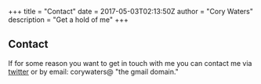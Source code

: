 +++
title = "Contact"
date = 2017-05-03T02:13:50Z
author = "Cory Waters"
description = "Get a hold of me"
+++

## Contact

If for some reason you want to get in touch with me you can contact me via [twitter](https://twitter.com/cory_waters) or by email: corywaters@ "the gmail domain." 